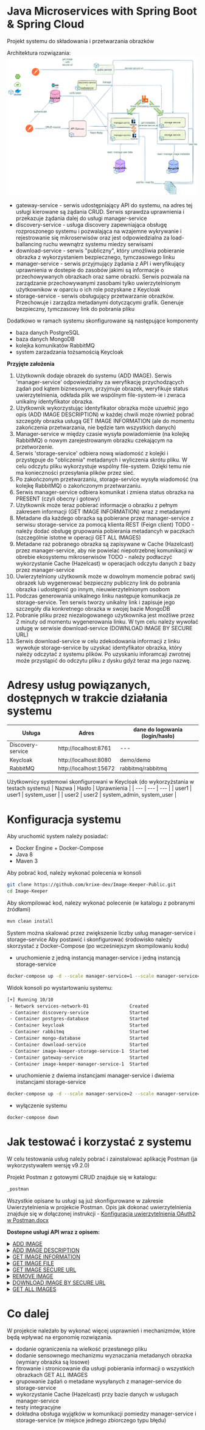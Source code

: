 # Java Microservices with Spring Boot & Spring Cloud

Projekt systemu do składowania i przetwarzania obrazków

Architektura rozwiązania:
![image](https://github.com/krixe-dev/Image-Keeper-Public/blob/master/_img/diagram.png?raw=true)

* gateway-service - serwis udostępniający API do systemu, na adres tej usługi kierowane są żądania CRUD. Serwis sprawdza uprawnienia i przekazuje żądania dalej do usługi manager-service
* discovery-service - usługa discovery zapewniająca obsługę rozproszonego systemu i pozwalająca na wzajemne wykrywanie i rejestrowanie się mikroserwisów oraz jest odpowiedzialna za load-ballancing ruchu wewnątrz systemu miedzy serwisami
* download-service - serwis "publiczny", który umożliwia pobieranie obrazka z wykorzystaniem bezpiecznego, tymczasowego linku
* manager-service - serwis przyjmujący żądania z API i weryfikujący uprawnienia w dostepie do zasobów jakimi są informacje o przechowywanych obrazkach oraz same obrazki. Serwis pozwala na zarządzanie przechowywanymi zasobami tylko uwierzytelnionym użytkownikow w oparciu o ich role pozyskane z Keycloak
* storage-service - serwis obsługujący przetwarzanie obrazków. Przechowuje i zarządza metadanymi dotyczącymi grafik. Generuje bezpieczny, tymczasowy link do pobrania pliku

Dodatkowo w ramach systemu skonfigurowane są następujące komponenty
* baza danych PostgreSQL
* baza danych MongoDB
* kolejka komunikatów RabbitMQ
* system zarzadzania tożsamością Keycloak

<b>Przyjęte założenia</b>

1) Użytkownik dodaje obrazek do systemu (ADD IMAGE). Serwis 'manager-service' odpowiedzialny za weryfikację przychodzących żądań pod kątem biznesowym, przyjmuje obrazek, weryfikuje status uwierzytelnienia, odkłada plik we wspólnym file-system-ie i zwraca unikalny identyfikator obrazka. 
2) Użytkownik wykorzystując identyfikator obrazka może uzuełnić jego opis (ADD IMAGE DESCRIPTION) w każdej chwili może również pobrać szczegóły obrazka usługą GET IMAGE INFORMATION (ale do momentu zakończenia przetwarzania, nie będzie tam wszystkich danych)
3) Manager-service w między czasie wysyła powiadomienie (na kolejkę RabbitMQ) o nowym zarejestrowanym obrazku czekającym na przetworzenie.
4) Serwis 'storage-service' odbiera nową wiadomość z kolejki i przystępuje do "obliczenia" metadanych i wyliczenia skrótu pliku. W celu odczytu pliku wykorzystuje wspólny file-system. Dzięki temu nie ma konieczności przesyłania plików przez sieć.
5) Po zakończonym przetwarzaniu, storage-service wysyła wiadomość (na kolejkę RabbitMQ) o zakończonym przetwarzaniu.
6) Serwis manager-service odbiera komunikat i zmiena status obrazka na PRESENT (czyli obecny i gotowy)
7) Użytkownik może teraz pobierać informacje o obrazku z pełnym zakresem informacji (GET IMAGE INFORMATION) wraz z metadanymi
8) Metadane dla każdego obrazka są pobierane przez manager-service z serwisu storage-service za pomocą klienta REST (Feign client)
   TODO - należy dodać obsługę grupowania pobierania metadancyh w paczkach (szczególnie istotne w operacji GET ALL IMAGES)
9) Metadane raz pobranego obrazka są zapisywane w Cache (Hazelcast) przez manager-service, aby nie powielać niepotrzebnej komunikacji w obrebie ekosystemu mikroserwisów
   TODO - należy podłaczyć wykorzystanie Cache (Hazelcast) w operacjach odczytu danych z bazy przez manager-service
10) Uwierzytelniony użytkownik może w dowolnym momencie pobrać swój obrazek lub wygenerować bezpieczny publiczny link do pobrania obrazka i udostępnić go innym, nieuwierzytelnionym osobom
11) Podczas generowania unikalnego linku następuje komunikacja ze storage-service. Ten serwis tworzy unikalny link i zapisuje jego szczegóły dla konkretnego obrazka w swojej bazie MongoDB
12) Pobranie pliku przez niezalogowanego użytkownika jest możliwe przez 2 minuty od momentu wygenerowania linku. W tym celu należy wywołać usługę w serwisie download-service (DOWNLOAD IMAGE BY SECURE URL)
13) Serwis download-service w celu zdekodowania informacji z linku wywołuje storage-service by uzyskać identyfikator obrazka, który należy odczytać z systemu plików. Po uzyskaniu inforamcaji zwrotnej może przystąpić do odczytu pliku z dysku gdyż teraz ma jego nazwę.

# Adresy usług powiązanych, dostępnych w trakcie działania systemu

| Usługa | Adres | dane do logowania (login/hasło)
| --- | --- | --- |
| Discovery-service | http://localhost:8761 | --- |
| Keycloak | http://localhost:8080 | demo/demo |
| RabbitMQ | http://localhost:15672 | rabbitmq/rabbitmq |

Użytkownicy systemowi skonfigurowani w Keycloak (do wykorzyżstania w testach systemu)
| Nazwa | Hasło | Uprawnienia |
| --- | --- | --- |
| user1 | user1 | system_user |
| user2 | user2 | system_admin, system_user |

# Konfiguracja systemu

Aby uruchomić system należy posiadać:
* Docker Engine + Docker-Compose
* Java 8
* Maven 3

Aby pobrać kod, należy wykonać polecenia w konsoli
```bash
git clone https://github.com/krixe-dev/Image-Keeper-Public.git
cd Image-Keeper
```

Aby skompilować kod, nalezy wykonać polecenie (w katalogu z pobranymi źródłami)
```bash
mvn clean install
```

System można skalować przez zwiększenie liczby usług manager-service i storage-service
Aby postawić i skonfigurować środowisko należy skorzystać z Docker-Compose (po wcześniejszym skompilowaniu kodu)
- uruchomienie z jedną instancją manager-service i jedną instancją storage-service
```bash
docker-compose up -d --scale manager-service=1 --scale manager-service=1
```
Widok konsoli po wystartowaniu systemu:
```bash
[+] Running 10/10
 - Network services-network-01               Created 
 - Container discovery-service               Started 
 - Container postgres-database               Started
 - Container keycloak                        Started 
 - Container rabbitmq                        Started
 - Container mongo-database                  Started
 - Container download-service                Started
 - Container image-keeper-storage-service-1  Started
 - Container gateway-service                 Started 
 - Container image-keeper-manager-service-1  Started
```
- uruchomienie z dwiema instancjami manager-service i dwiema instancjami storage-service
```bash
docker-compose up -d --scale manager-service=2 --scale manager-service=2
```
- wyłączenie systemu
```bash
docker-compose down
```

# Jak testować i korzystać z systemu

W celu testowania usług należy pobrać i zainstalować aplikację Postman (ja wykorzystywałem wersję v9.2.0)

Projekt Postman z gotowymi CRUD znajduje się w katalogu: 
```bash
_postman
```
Wszystkie opisane tu usługi są już skonfigurowane w zakresie Uwierzytelnienia w projekcie Postman. 
Opis jak dokonać uwierzytelnienia znajduje się w dołączonej instrukcji - [Konfiguracja uwierzytelnienia OAuth2 w Postman.docx](https://github.com/krixe-dev/Image-Keeper/blob/main/_postman/Image-Keeper.postman_collection.json)

<b>Dostepne usługi API wraz z opisem:</b>

<details><summary><u>ADD IMAGE</u></summary>
<p>

usługa służy do wysłania nowego obrazka do systemu. 
W elemencie Body żądania należy dodać nowy element form-data

![image](https://github.com/krixe-dev/Image-Keeper-Public/blob/master/_img/add_image_1.png?raw=true)

1 - Wskazać konfigurację elementu Body, 2 - wybrać typ 'form-data', 3 - Wskazać, że podpinany będzie plik, 4 - wybrać plik z dysku

Adres usugi: 
<br/>
```bash
GET http://localhost:9000/images
```

Przykład prawidłowej odpowiedzi z usługi

```json
{
    "imageId": "339729e0-0690-4379-a08a-347289f50548",
    "status": "QUEUED",
    "owner": {
        "userName": "user1"
    },
    "createdOn": "2021-11-30T07:41:49.399+00:00",
    "updatedOn": "2021-11-30T07:41:49.399+00:00",
    "title": null,
    "description": null,
    "image-width": null,
    "image-height": null,
    "hash": null,
    "fileUrl": null,
    "instance": null
}
```
Nie wszystkie elementy odpowiedzi są uzupełnione. Część z nich wymaga dodania przez użytkownika (title, description) a część uzupełni się automatycznie, gdy system (storage-service) zakończy przetwarzanie pliku.

Najważniejsza informacja zwrotna to unikalny identyfikator obrazka w systemie
```json
"imageId": "339729e0-0690-4379-a08a-347289f50548",
```
Status 
```json
"status": "QUEUED",
```
oznacza, w jakim stanie znajduje się plik.</br>
Wszystkie możliwe statusy: 
```java
public enum ImageStatus {
    QUEUED, // zakolejkowany, czeka na przetworzenie i wyciągniecie metadanych
    PRESENT, // załadowany do systemu i gotowy do użycia
    CORRUPTED, // uszkodzony, nie możliwe jest jego przetwarzanie
    DELETED; // usunięty
}
```
Pozoztałe elementy odpowiedzi z systemu omówione zostaną przy okazji usługi GET IMAGE
</p>
</details>
<details><summary><u>ADD IMAGE DESCRIPTION</u></summary>
<p>

usługa służy do wysłania szczegółów przesłanego pliku. W celu poprawnego powiazania żądania z obrazkiem, 
którego opis chcemy zaktualizować, należy wykorzystać wartość 'imageId' uzyskaną w odpowiedzi na żądanie ADD IMAGE. 
Identyfikator należy dodać do ścieżki.

Adres usugi: 
<br/>
```bash
PUT http://localhost:8090/images/339729e0-0690-4379-a08a-347289f50548
```
W ciele żądania (Body) należy podać JSON z polami
```JSON
{
    "title" : "Image title",
    "description" : "Image description"
}
```
Przykład prawidłowej odpowiedzi z usługi
```JSON
{
    "imageId": "339729e0-0690-4379-a08a-347289f50548",
    "status": "QUEUED",
    "owner": {
        "userName": "user1"
    },
    "createdOn": "2021-11-30T07:41:49.399+00:00",
    "updatedOn": "2021-11-30T08:07:12.828+00:00",
    "title": "Image title",
    "description": "Image description",
    "image-width": null,
    "image-height": null,
    "hash": null,
    "fileUrl": null,
    "instance": null
}
```
Jak widać, nowe pola zostały uzupełnione (title, description)
<br/>
Zaktualizowała się również data ostatniej aktualizacji
```JSON
"updatedOn": "2021-11-30T08:07:12.828+00:00"
```
</p>
</details>
</details>
<details><summary><u>GET IMAGE INFORMATION</u></summary>
<p>

usługa służy do pobrania szczegółów konkretnego obrazka. W celu poprawnego powiazania żądania z obrazkiem, którego opis chcemy pobrać, należy wykorzystać wartość 'imageId' uzyskaną w odpowiedzi na żądanie ADD IMAGE i dodać ją do ścieżki

Adres usugi: 
<br/>
```bash
GET http://localhost:9000/images/339729e0-0690-4379-a08a-347289f50548
```
Przykład prawidłowej odpowiedzi z usługi
```JSON
{
    "imageId": "339729e0-0690-4379-a08a-347289f50548",
    "status": "PRESENT",
    "owner": {
        "userName": "user1"
    },
    "createdOn": "2021-11-30T07:41:49.399+00:00",
    "updatedOn": "2021-11-30T08:07:12.828+00:00",
    "title": "Image with title 11111",
    "description": "Image description",
    "image-width": 493,
    "image-height": 92,
    "hash": "cbe468abb8920998c003b49e29fa38ed3a963f932932774ac4dcdd632ee3896b",
    "fileUrl": "/images/339729e0-0690-4379-a08a-347289f50548/file",
    "instance": "Manager-Service:1ec37d4f-5c5c-429c-8fb3-bd865e6d8b7a"
}
```
<br/>
Opis pól:

| Pole | Opis | Metadane? |
| --- | --- | --- |
| imageId | Unikalny identyfikator obrazka | --- |
| status | Status obrazka w systemie | --- |
| owner | Właściciel (osoba która dodała obrazek do systemu | --- |
| createdOn | data dodania obrazka do systemu | --- |
| updatedOn | data ostatniej aktualizacji | --- |
| title | tytuł obrazka | --- |
| description | description | --- |
| image-width | wymiar obrazka - szerokość | tak |
| image-height | wymiar obrazka - wysokość | tak |
| hash | hask (SHA-256) obrazka | tak |
| fileUrl | link do pobrania obrazka (przez zalogowanego użytkownika) | --- |
| instance | nazwa instancji systemu, który zwrócił odpowiedź (w celu debugowania) | --- |

Metadane - określa, czy dane pochodzą z usługi storage-service i są dostępne po jego przetworzeniu 
</p>
</details>
<details><summary><u>GET IMAGE FILE</u></summary>
<p>

usługa służy do pobrania obrazka przez zalogowanego użytkwnika. Obrazek może pobrać TYLKO jego włąściciel i tylko gdy obrazek znajduje się w statusie PRESENT (czyli po jego przetworzeniu)

Adres usugi: 
<br/>
```bash
GET http://localhost:9000/images/339729e0-0690-4379-a08a-347289f50548/file
```
</p>
</details>
<details><summary><u>GET IMAGE SECURE URL</u></summary>
<p>

usługa służy do pobrania bezpiecznego linku do pobrania przez nieuwierzytelnionego użytkownika. W wyniku wywołania usługi zwrócony zostanie link ważny przez 2 minuty

Adres usugi: 
<br/>
```bash
GET http://localhost:9000/images/339729e0-0690-4379-a08a-347289f50548/url
```
Przykład prawidłowej odpowiedzi z usługi
```JSON
http://localhost:9010/download/2YdIZhOOhvbZ8J5OVkmBH8CxgjcI5WPUo4EeVSOyJfAm4qSX49kmaVHwWA9C6FFK
```
UWAGA!! - link do pobrania wskazuje na usługę z nowego serwisu - download-service. Ten serwis nie wymaga uwierzytelnienia. 
</p>
</details>
<details><summary><u>REMOVE IMAGE</u></summary>
<p>

usługa służy do usunięcia obrazka z systemu. W wyniku wywołania usługi zwrócony zostanie status 204 - No content. Jest to potwierdzenie poprawnego wywołania usługi

Adres usugi: 
<br/>
```bash
DELETE http://localhost:8090/images/339729e0-0690-4379-a08a-347289f50548
```
UWAGA!! - Usunięcie obrazka powoduje jedynie zmianę jego statusu. Możliwe jest nadal pozyskanie informacji o obrazku z usługi GET IMAGE INFORMATION. Nie jest już możliwa aktualizacja jego opisu ani pobranie.
</p>
</details>
<details><summary><u>DOWNLOAD IMAGE BY SECURE URL</u></summary>
<p>

usługa służy do pobrania obrazka z systemu przez niezalogowanego użytkownika. 
Link ważny jest 2 minuty od jego wygeneorwania.

Adres usugi: 
<br/>
```bash
GET http://localhost:9010/download/2YdIZhOOhvbZ8J5OVkmBH8CxgjcI5WPUo4EeVSOyJfAm4qSX49kmaVHwWA9C6FFK
```
UWAGA!! - Usunięcie obrazka powoduje jedynie zmiana jego statusu. 
</p>
</details>
<details><summary><u>GET ALL IMAGES</u></summary>
<p>

usługa służy do pobrania szczegółów wszystkich obrazków. Zwykły użytkownik pobierze informacje tylko o swoich obrazkach. Administrator pobierze informacje o wszystkich obrazkach.

Adres usugi: 
<br/>
```bash
GET http://localhost:9000/images
```
Przykład prawidłowej odpowiedzi z usługi
```JSON
[
    {
        "imageId": "339729e0-0690-4379-a08a-347289f50548",
        "status": "DELETED",
        "owner": {
            "userName": "user1"
        },
        "createdOn": "2021-11-30T07:41:49.399+00:00",
        "updatedOn": "2021-11-30T08:24:21.610+00:00",
        "title": "Image with title 11111",
        "description": "Image description",
        "image-width": null,
        "image-height": null,
        "hash": null,
        "fileUrl": null,
        "instance": "Manager-Service:8b24a0e4-ed3e-43b3-9a45-094949800e21"
    },
    {
        "imageId": "828b1d3b-a1c5-451f-adf1-d39ebeed0dd5",
        "status": "PRESENT",
        "owner": {
            "userName": "user2"
        },
        "createdOn": "2021-11-30T08:38:00.008+00:00",
        "updatedOn": "2021-11-30T08:38:00.008+00:00",
        "title": null,
        "description": null,
        "image-width": 552,
        "image-height": 777,
        "hash": "cbe468abb8920998c003b49e29fa38ed3a963f932932774ac4dcdd632ee3896b",
        "fileUrl": "/images/828b1d3b-a1c5-451f-adf1-d39ebeed0dd5/file",
        "instance": "Manager-Service:8b24a0e4-ed3e-43b3-9a45-094949800e21"
    }
]
```
</p>
</details>

# Co dalej

W projekcie należało by wykonać więcej usprawnień i mechanizmów, które będą wpływać na ergonomię rozwiązania.
* dodanie ograniczenia na wielkość przesłanego pliku
* dodanie sensownego mechanizmu wyznaczania metadanych obrazka (wymiary obrazka są losowe)
* fitrowanie i stronicowanie dla usługi pobierania informacji o wszystkich obrazkach GET ALL IMAGES
* grupowanie żądań o metadane wysyłanych z manager-service do storage-service
* wykorzystanie Cache (Hazelcast) przy bazie danych w usługach manager-service
* testy integracyjne
* dokładna obsługa wyjątków w komunikacji pomiedzy manager-service i storage-service (w miejsce jednego zbiorczego typu błędu)
